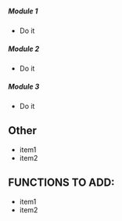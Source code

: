 ##### Module 1
  * Do it

##### Module 2
  * Do it

##### Module 3
  * Do it

## Other
  * item1
  * item2


## FUNCTIONS TO ADD:
  * item1
  * item2
